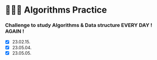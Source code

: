 # 👩🏻‍💻 Algorithms Practice

### Challenge to study Algorithms & Data structure EVERY DAY ! AGAIN !
- [x] 23.02.15.
- [x] 23.05.04.
- [x] 23.05.05.
